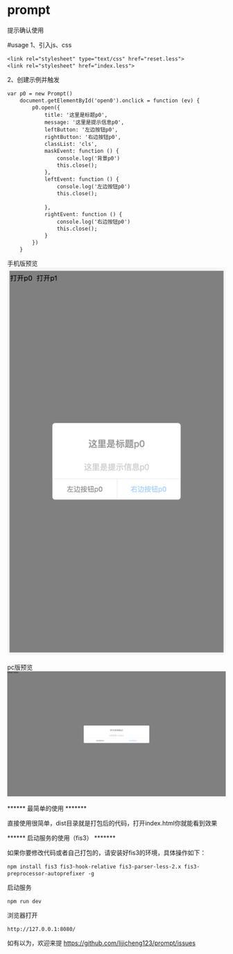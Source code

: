 # prompt
提示确认使用

#usage
1、引入js、css
```$xslt
<link rel="stylesheet" type="text/css" href="reset.less">
<link rel="stylesheet" href="index.less">
```
2、创建示例并触发

```$xslt
var p0 = new Prompt()
    document.getElementById('open0').onclick = function (ev) {
        p0.open({
            title: '这里是标题p0',
            message: '这里是提示信息p0',
            leftButton: '左边按钮p0',
            rightButton: '右边按钮p0',
            classList: 'cls',
            maskEvent: function () {
                console.log('背景p0')
                this.close();
            },
            leftEvent: function () {
                console.log('左边按钮p0')
                this.close();

            },
            rightEvent: function () {
                console.log('右边按钮p0')
                this.close();
            }
        })
    }
```

手机版预览
![image](img/WX20180327-164626@2x.png)

pc版预览
![image](img/WX20180327-164704@2x.png)


****** 最简单的使用 *******

直接使用很简单，dist目录就是打包后的代码，打开index.html你就能看到效果

****** 启动服务的使用（fis3） *******

如果你要修改代码或者自己打包的，请安装好fis3的环境，具体操作如下：

```$xslt
npm install fis3 fis3-hook-relative fis3-parser-less-2.x fis3-preprocessor-autoprefixer -g
```
启动服务

```$xslt
npm run dev
```
浏览器打开

```$xslt
http://127.0.0.1:8080/
```


如有以为，欢迎来提 https://github.com/lijicheng123/prompt/issues

